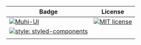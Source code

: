 | Badge                                                                                                                                                                                              | License                                                                                               |
| -------------------------------------------------------------------------------------------------------------------------------------------------------------------------------------------------- | ----------------------------------------------------------------------------------------------------- |
| [![Muhi-UI](https://img.shields.io/badge/Muhi--UI-1.0.0-critical)](https://github.com/muhimron90)                                                                                                  | [![MIT license](https://img.shields.io/badge/License-MIT-blue.svg)](https://lbesson.mit-license.org/) |
| [![style: styled-components](https://img.shields.io/badge/style-%F0%9F%92%85%20styled--components-orange.svg?colorB=daa357&colorA=db748e)](https://github.com/styled-components/styled-components) |                                                                                                       |
|                                                                                                                                                                                                    |                                                                                                       |
